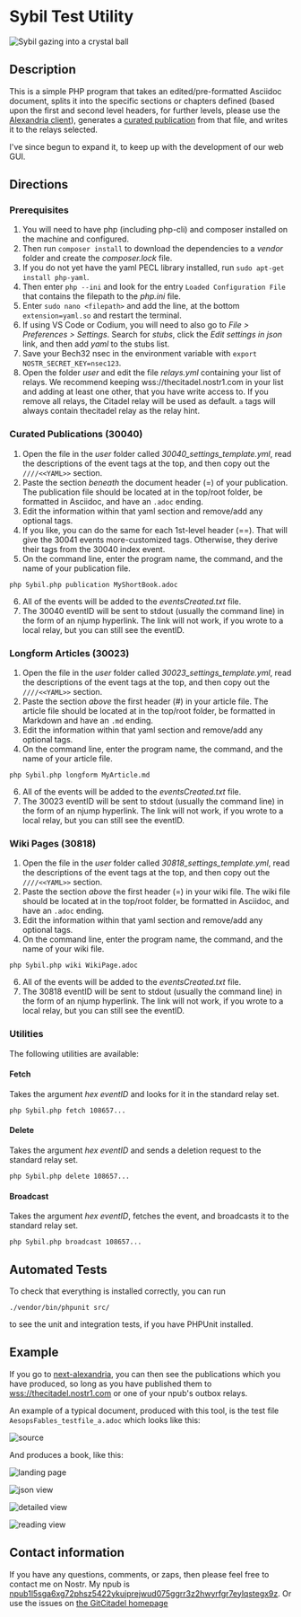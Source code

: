 # Sybil Test Utility

![Sybil gazing into a crystal ball](https://i.nostr.build/Jo7qwDu7rgYkMIWJ.png)

## Description

This is a simple PHP program that takes an edited/pre-formatted Asciidoc document, splits it into the specific sections or chapters defined (based upon the first and second level headers, for further levels, please use the [Alexandria client](https://next-alexandria.gitcitadel.eu/about)), generates a [curated publication](https://next-alexandria.gitcitadel.eu/publication?d=gitcitadel-project-documentation-curated-publications-specification-7-by-stella-v-1) from that file, and writes it to the relays selected.

I've since begun to expand it, to keep up with the development of our web GUI.

## Directions

### Prerequisites

1. You will need to have php (including php-cli) and composer installed on the machine and configured.
2. Then run ```composer install``` to download the dependencies to a *vendor* folder and create the *composer.lock* file.
3. If you do not yet have the yaml PECL library installed, run 
```sudo apt-get install php-yaml```.
4. Then enter ```php --ini``` and look for the entry ```Loaded Configuration File``` that contains the filepath to the *php.ini* file.
5. Enter ```sudo nano <filepath>``` and add the line, at the bottom ```extension=yaml.so``` and restart the terminal.
6. If using VS Code or Codium, you will need to also go to *File > Preferences > Settings*. Search for *stubs*, click the *Edit settings in json* link, and then add *yaml* to the stubs list.
7. Save your Bech32 nsec in the environment variable with `export NOSTR_SECRET_KEY=nsec123`.
8. Open the folder *user* and edit the file *relays.yml* containing your list of relays. We recommend keeping wss://thecitadel.nostr1.com in your list and adding at least one other, that you have write access to. If you remove all relays, the Citadel relay will be used as default. ```a``` tags will always contain thecitadel relay as the relay hint.

### Curated Publications (30040)

1. Open the file in the *user* folder called *30040_settings_template.yml*, read the descriptions of the event tags at the top, and then copy out the `////<<YAML>>` section.
2. Paste the section *beneath* the document header (=) of your publication. The publication file should be located at in the top/root folder, be formatted in Asciidoc, and have an `.adoc` ending.
3. Edit the information within that yaml section and remove/add any optional tags.
4. If you like, you can do the same for each 1st-level header (==). That will give the 30041 events more-customized tags. Otherwise, they derive their tags from the 30040 index event.
5. On the command line, enter the program name, the command, and the name of your publication file.

```php Sybil.php publication MyShortBook.adoc```

6. All of the events will be added to the *eventsCreated.txt* file.
8. The 30040 eventID will be sent to stdout (usually the command line) in the form of an njump hyperlink. The link will not work, if you wrote to a local relay, but you can still see the eventID.

### Longform Articles (30023)
1. Open the file in the *user* folder called *30023_settings_template.yml*, read the descriptions of the event tags at the top, and then copy out the `////<<YAML>>` section.
2. Paste the section *above* the first header (#) in your article file. The article file should be located at in the top/root folder, be formatted in Markdown and have an `.md` ending.
3. Edit the information within that yaml section and remove/add any optional tags.
5. On the command line, enter the program name, the command, and the name of your article file.

```php Sybil.php longform MyArticle.md```

6. All of the events will be added to the *eventsCreated.txt* file.
8. The 30023 eventID will be sent to stdout (usually the command line) in the form of an njump hyperlink. The link will not work, if you wrote to a local relay, but you can still see the eventID.

### Wiki Pages (30818)
1. Open the file in the *user* folder called *30818_settings_template.yml*, read the descriptions of the event tags at the top, and then copy out the `////<<YAML>>` section.
2. Paste the section *above* the first header (=) in your wiki file. The wiki file should be located at in the top/root folder, be formatted in Asciidoc, and have an `.adoc` ending.
3. Edit the information within that yaml section and remove/add any optional tags.
5. On the command line, enter the program name, the command, and the name of your wiki file.

```php Sybil.php wiki WikiPage.adoc```

6. All of the events will be added to the *eventsCreated.txt* file.
8. The 30818 eventID will be sent to stdout (usually the command line) in the form of an njump hyperlink. The link will not work, if you wrote to a local relay, but you can still see the eventID.

### Utilities

The following utilities are available:

#### Fetch

Takes the argument *hex eventID* and looks for it in the standard relay set.

```php Sybil.php fetch 108657...```

#### Delete

Takes the argument *hex eventID* and sends a deletion request to the standard relay set.

```php Sybil.php delete 108657...```

#### Broadcast

Takes the argument *hex eventID*, fetches the event, and broadcasts it to the standard relay set.

```php Sybil.php broadcast 108657...```


## Automated Tests

To check that everything is installed correctly, you can run 

```
./vendor/bin/phpunit src/
```

to see the unit and integration tests, if you have PHPUnit installed.

## Example

If you go to [next-alexandria](https://next-alexandria.gitcitadel.eu), you can then see the publications which you have produced, so long as you have published them to [wss://thecitadel.nostr1.com](https://thecitadel.nostr1.com) or one of your npub's outbox relays.

An example of a typical document, produced with this tool, is the test file `AesopsFables_testfile_a.adoc` which looks like this:

![source](https://i.nostr.build/qE3NVGZCTQ59TVEl.png)

And produces a book, like this:

![landing page](https://i.nostr.build/gxf1A3WsYyJ64vVu.png)

![json view](https://i.nostr.build/uS56H0WYGt5qcUiR.png)

![detailed view](https://i.nostr.build/zHobLiKYjfvsIwTI.png)

![reading view](https://i.nostr.build/DC7ROcViizNRzbzV.png)

## Contact information

If you have any questions, comments, or zaps, then please feel free to contact me on Nostr. My npub is [npub1l5sga6xg72phsz5422ykujprejwud075ggrr3z2hwyrfgr7eylqstegx9z](https://njump.me/npub1l5sga6xg72phsz5422ykujprejwud075ggrr3z2hwyrfgr7eylqstegx9z).
Or use the issues on [the GitCitadel homepage](https://gitcitadel.com/r/naddr1qvzqqqrhnypzplfq3m5v3u5r0q9f255fdeyz8nyac6lagssx8zy4wugxjs8ajf7pqythwumn8ghj7un9d3shjtnwdaehgu3wvfskuep0qqz4x7tzd9kqftxaxq)